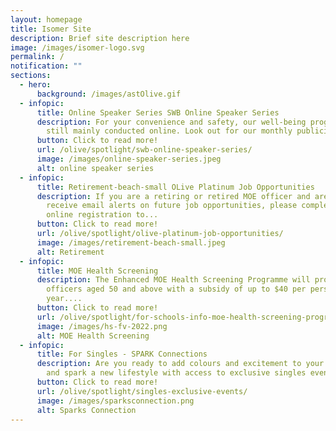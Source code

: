```yaml
---
layout: homepage
title: Isomer Site
description: Brief site description here
image: /images/isomer-logo.svg
permalink: /
notification: ""
sections:
  - hero:
      background: /images/astOlive.gif
  - infopic:
      title: Online Speaker Series SWB Online Speaker Series
      description: For your convenience and safety, our well-being programmes are
        still mainly conducted online. Look out for our monthly publicity on...
      button: Click to read more!
      url: /olive/spotlight/swb-online-speaker-series/
      image: /images/online-speaker-series.jpeg
      alt: online speaker series
  - infopic:
      title: Retirement-beach-small OLive Platinum Job Opportunities
      description: If you are a retiring or retired MOE officer and are keen to
        receive email alerts on future job opportunities, please complete the
        online registration to...
      button: Click to read more!
      url: /olive/spotlight/olive-platinum-job-opportunities/
      image: /images/retirement-beach-small.jpeg
      alt: Retirement
  - infopic:
      title: MOE Health Screening
      description: The Enhanced MOE Health Screening Programme will provide all MOE
        officers aged 50 and above with a subsidy of up to $40 per person per
        year....
      button: Click to read more!
      url: /olive/spotlight/for-schools-info-moe-health-screening-programme/
      image: /images/hs-fv-2022.png
      alt: MOE Health Screening
  - infopic:
      title: For Singles - SPARK Connections
      description: Are you ready to add colours and excitement to your life? Join us
        and spark a new lifestyle with access to exclusive singles events!
      button: Click to read more!
      url: /olive/spotlight/singles-exclusive-events/
      image: /images/sparksconnection.png
      alt: Sparks Connection
---
```

